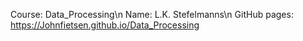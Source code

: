 Course:       Data_Processing\n
Name:         L.K. Stefelmanns\n
GitHub pages: https://Johnfietsen.github.io/Data_Processing
